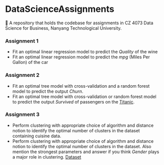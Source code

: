 # DataScienceAssignments
📓 A repository that holds the codebase for assignments in CZ 4073 Data Science for Business, Nanyang Technological University.

### Assignment 1
- Fit an optimal linear regression model to predict the *Quality* of the wine
- Fit an optimal linear regression model to predict the *mpg* (Miles Per Gallon) of the car

### Assignment 2
- Fit an optimal tree model with cross-validation and a random forest model to predict the output *Churn*.
- Fit an optimal tree model with cross-validation or random forest model to predict the output *Survived* of passengers on the [Titanic](https://www.kaggle.com/c/titanic).

### Assignment 3
- Perform clustering with appropriate choice of algorithm and distance notion to identify the optimal number of clusters in the dataset containing cuisine data.
- Perform clustering with appropriate choice of algorithm and distance notion to identify the optimal number of clusters in the dataset. Also mention the strongest parameters and answer if you think *Gender* plays a major role in clustering. [Dataset](https://www.kaggle.com/miroslavsabo/young-people-survey)